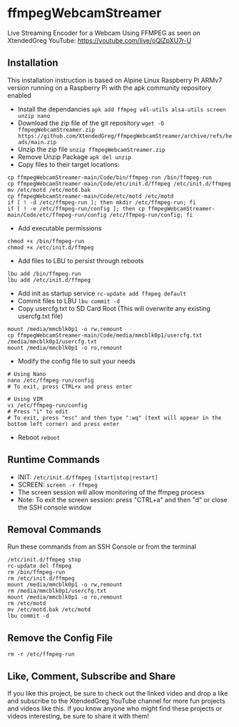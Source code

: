 # ffmpegWebcamStreamer
Live Streaming Encoder for a Webcam Using FFMPEG as seen on XtendedGreg YouTube: https://youtube.com/live/oQlZpXU7r-U

## Installation
This installation instruction is based on Alpine Linux Raspberry Pi ARMv7 version running on a Raspberry Pi with the apk community repository enabled
- Install the dependancies
```apk add ffmpeg v4l-utils alsa-utils screen unzip nano```
- Download the zip file of the git repository
```wget -O ffmpegWebcamStreamer.zip https://github.com/XtendedGreg/ffmpegWebcamStreamer/archive/refs/heads/main.zip```
- Unzip the zip file
```unzip ffmpegWebcamStreamer.zip```
- Remove Unzip Package
```apk del unzip```
- Copy files to their target locations:
```
cp ffmpegWebcamStreamer-main/Code/bin/ffmpeg-run /bin/ffmpeg-run
cp ffmpegWebcamStreamer-main/Code/etc/init.d/ffmpeg /etc/init.d/ffmpeg
mv /etc/motd /etc/motd.bak
cp ffmpegWebcamStreamer-main/Code/etc/motd /etc/motd
if [ ! -d /etc/ffmpeg-run ]; then mkdir /etc/ffmpeg-run; fi
if [ ! -e /etc/ffmpeg-run/config ]; then cp ffmpegWebcamStreamer-main/Code/etc/ffmpeg-run/config /etc/ffmpeg-run/config; fi
```
- Add executable permissions
```
chmod +x /bin/ffmpeg-run
chmod +x /etc/init.d/ffmpeg
```
- Add files to LBU to persist through reboots
```
lbu add /bin/ffmpeg-run
lbu add /etc/init.d/ffmpeg
```
- Add init as startup service
```rc-update add ffmpeg default```
- Commit files to LBU
```lbu commit -d```
- Copy usercfg.txt to SD Card Root (This will overwrite any existing usercfg.txt file)
```
mount /media/mmcblk0p1 -o rw,remount
cp ffmpegWebcamStreamer-main/Code/media/mmcblk0p1/usercfg.txt /media/mmcblk0p1/usercfg.txt
mount /media/mmcblk0p1 -o ro,remount
```
- Modify the config file to suit your needs
```
# Using Nano
nano /etc/ffmpeg-run/config
# To exit, press CTRL+x and press enter

# Using VIM
vi /etc/ffmpeg-run/config
# Press "i" to edit
# To exit, press "esc" and then type ":wq" (text will appear in the bottom left corner) and press enter
```
- Reboot
```reboot```

## Runtime Commands
- INIT: ```/etc/init.d/ffmpeg [start|stop|restart]```
- SCREEN: ```screen -r ffmpeg```
- The screen session will allow monitoring of the ffmpeg process
- Note: To exit the screen session: press "CTRL+a" and then "d" or close the SSH console window

## Removal Commands
Run these commands from an SSH Console or from the terminal
```
/etc/init.d/ffmpeg stop
rc-update del ffmpeg
rm /bin/ffmpeg-run
rm /etc/init.d/ffmpeg
mount /media/mmcblk0p1 -o rw,remount
rm /media/mmcblk0p1/usercfg.txt
mount /media/mmcblk0p1 -o ro,remount
rm /etc/motd
mv /etc/motd.bak /etc/motd
lbu commit -d
```

## Remove the Config File
```
rm -r /etc/ffmpeg-run
```

## Like, Comment, Subscribe and Share
If you like this project, be sure to check out the linked video and drop a like and subscribe to the XtendedGreg YouTube channel for more fun projects and videos like this.  If you know anyone who might find these projects or videos interesting, be sure to share it with them!

